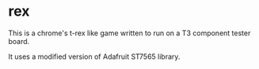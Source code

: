 # rex
This is a chrome's t-rex like game written to run on a T3 component tester board.

It uses a modified version of Adafruit ST7565 library.
